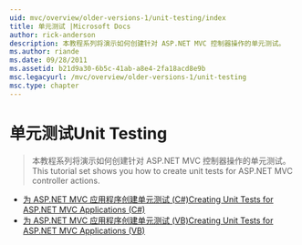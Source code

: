 ```yaml
---
uid: mvc/overview/older-versions-1/unit-testing/index
title: 单元测试 |Microsoft Docs
author: rick-anderson
description: 本教程系列将演示如何创建针对 ASP.NET MVC 控制器操作的单元测试。
ms.author: riande
ms.date: 09/28/2011
ms.assetid: b21d9a30-6b5c-41ab-a8e4-2fa18acd8e9b
msc.legacyurl: /mvc/overview/older-versions-1/unit-testing
msc.type: chapter
---
```

<a name="unit-testing"></a><span data-ttu-id="7851a-103">单元测试</span><span class="sxs-lookup"><span data-stu-id="7851a-103">Unit Testing</span></span>
====================
> <span data-ttu-id="7851a-104">本教程系列将演示如何创建针对 ASP.NET MVC 控制器操作的单元测试。</span><span class="sxs-lookup"><span data-stu-id="7851a-104">This tutorial set shows you how to create unit tests for ASP.NET MVC controller actions.</span></span>


- [<span data-ttu-id="7851a-105">为 ASP.NET MVC 应用程序创建单元测试 (C#)</span><span class="sxs-lookup"><span data-stu-id="7851a-105">Creating Unit Tests for ASP.NET MVC Applications (C#)</span></span>](creating-unit-tests-for-asp-net-mvc-applications-cs.md)
- [<span data-ttu-id="7851a-106">为 ASP.NET MVC 应用程序创建单元测试 (VB)</span><span class="sxs-lookup"><span data-stu-id="7851a-106">Creating Unit Tests for ASP.NET MVC Applications (VB)</span></span>](creating-unit-tests-for-asp-net-mvc-applications-vb.md)
